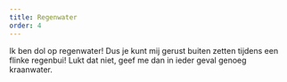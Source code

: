 ```yaml
---
title: Regenwater
order: 4
---
```


Ik ben dol op regenwater! Dus je kunt mij gerust buiten zetten tijdens een flinke regenbui! Lukt dat niet, geef me dan in ieder geval genoeg kraanwater.  